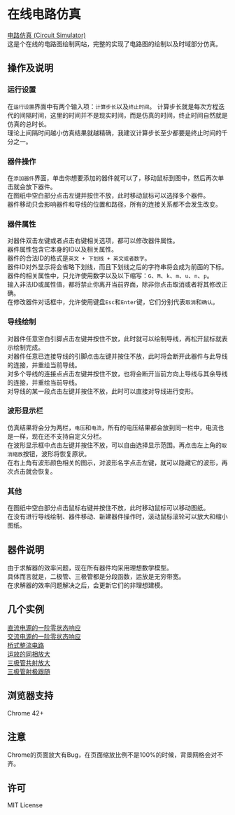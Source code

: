 # 在线电路仿真

[电路仿真 (Circuit Simulator)](https://xiaoboost.github.io/Circuit-Simulator/)  
这是个在线的电路图绘制网站，完整的实现了电路图的绘制以及时域部分仿真。  

## 操作及说明

### 运行设置
在`运行设置`界面中有两个输入项：`计算步长`以及`终止时间`。
计算步长就是每次方程迭代的间隔时间，这里的时间并不是现实时间，而是仿真的时间，终止时间自然就是仿真的总时长。  
理论上间隔时间越小仿真结果就越精确，我建议计算步长至少都要是终止时间的千分之一。  

### 器件操作
在`添加器件`界面，单击你想要添加的器件就可以了，移动鼠标到图中，然后再次单击就会放下器件。  
在图纸中空白部分点击左键并按住不放，此时移动鼠标可以选择多个器件。  
器件移动只会影响器件和导线的位置和路径，所有的连接关系都不会发生改变。  

### 器件属性
对器件双击左键或者点击右键相关选项，都可以修改器件属性。  
器件属性包含它本身的ID以及相关属性。  
器件的合法ID的格式是`英文 + 下划线 + 英文或者数字`。  
器件ID对外显示将会省略下划线，而且下划线之后的字符串将会成为前面的下标。  
器件的相关属性中，只允许使用数字以及以下缩写：`G`、`M`、`k`、`m`、`u`、`n`、`p`。  
输入非法ID或属性值，都将禁止你离开当前界面，除非你点击取消或者将其修改正确。  
在修改器件对话框中，允许使用键盘`Esc`和`Enter`键，它们分别代表`取消`和`确认`。  

### 导线绘制
对器件任意空白引脚点击左键并按住不放，此时就可以绘制导线，再松开鼠标就表示绘制完成。  
对器件任意已连接导线的引脚点击左键并按住不放，此时将会断开此器件与此导线的连接，并重绘当前导线。  
对多个导线的连接点点击左键并按住不放，也将会断开当前方向上导线与其余导线的连接，并重绘当前导线。  
对导线的某一段点击左键并按住不放，此时可以直接对导线进行变形。  

### 波形显示栏
仿真结果将会分为两栏，`电压`和`电流`，所有的电压结果都会放到同一栏中，电流也是一样，现在还不支持自定义分栏。  
在波形显示框中点击左键并按住不放，可以自由选择显示范围。再点击左上角的`取消缩放`按钮，波形将恢复原状。  
在右上角有波形颜色相关的图示，对波形名字点击左键，就可以隐藏它的波形，再次点击就会恢复。  

### 其他
在图纸中空白部分点击鼠标右键并按住不放，此时移动鼠标可以移动图纸。  
在没有进行导线绘制、器件移动、新建器件操作时，滚动鼠标滚轮可以放大和缩小图纸。  

## 器件说明
由于求解器的效率问题，现在所有器件均采用理想数学模型。  
具体而言就是，二极管、三极管都是分段函数，运放是无穷带宽。  
在求解器的效率问题解决之后，会更新它们的非理想建模。  

## 几个实例 
[直流电源的一阶零状态响应](https://xiaoboost.github.io/circuitlab/?init=FirstOrderCircuitDC)  
[交流电源的一阶零状态响应](https://xiaoboost.github.io/circuitlab/?init=FirstOrderCircuitAC)  
[桥式整流电路](https://xiaoboost.github.io/circuitlab/?init=BridgeRectifier)  
[运放的同相放大](https://xiaoboost.github.io/circuitlab/?init=PhaseAmplifier)  
[三极管共射放大](https://xiaoboost.github.io/circuitlab/?init=CommonEmitterAmplifier)  
[三极管射极跟随](https://xiaoboost.github.io/circuitlab/?init=EmitterFollower)

## 浏览器支持
Chrome 42+  

## 注意
Chrome的页面放大有Bug，在页面缩放比例不是100%的时候，背景网格会对不齐。

## 许可
MIT License
